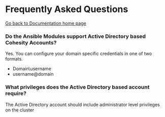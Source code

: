 # Frequently Asked Questions

[Go back to Documentation home page ](../README.md)

### Do the Ansible Modules support Active Directory based Cohesity Accounts?
Yes.  You can configure your domain specific credentials in one of two formats.
- Domain\\username
- username@domain

### What privileges does the Active Directory based account require?
The Active Directory account should include administrator level privileges on the cluster

